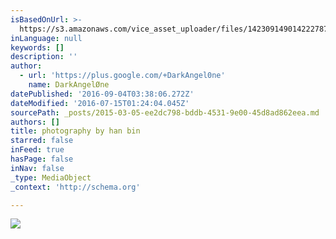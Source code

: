 ```yaml
---
isBasedOnUrl: >-
  https://s3.amazonaws.com/vice_asset_uploader/files/14230914901422278769_photography_by_han_bin_headpiece_by_katsuya_kamo_reverse2.gif
inLanguage: null
keywords: []
description: ''
author:
  - url: 'https://plus.google.com/+DarkAngel0ne'
    name: DarkAngelØne
datePublished: '2016-09-04T03:38:06.272Z'
dateModified: '2016-07-15T01:24:04.045Z'
sourcePath: _posts/2015-03-05-ee2dc798-bddb-4531-9e00-45d8ad862eea.md
authors: []
title: photography by han bin
starred: false
inFeed: true
hasPage: false
inNav: false
_type: MediaObject
_context: 'http://schema.org'

---
```

![](https://s3.amazonaws.com/vice_asset_uploader/files/14230914901422278769_photography_by_han_bin_headpiece_by_katsuya_kamo_reverse2.gif)